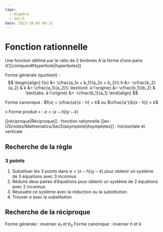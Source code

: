```yaml
---
tags:
  - Algebra
  - Sec/5
date: 2023-10-03 08:31
---
```


# Fonction rationnelle

Une fonction définie par le ratio de 2 binômes
A la forme d’une paire d’[[coniques#Hyperbole|hyperboles]]

Forme générale (quotient) :
$$
\begin{align}
f(x) &= \cfrac{a_1x + b_1}{a_2x + b_2}\\
h &= -\cfrac{b_2}{a_2} & k &= \cfrac{a_1}{a_2}\\
\text{ord. à l'origine} &= \cfrac{b_1}{b_2} & \text{abs. à l'origine} &= -\cfrac{b_1}{a_1}
\end{align}
$$

Forme canonique :
$f(x) = \cfrac{a}{x - h} + k$ *ou* $\cfrac{a'}{b(x - h)} + k$

« Forme produit » :
$a = (x - h)(y - k)$

[[réciproque|Réciproque]] : fonction rationnelle
[[en-US/notes/Mathematics/Sec5/asymptote|Asymptotes]] : horizontale et verticale

## Recherche de la règle

### 3 points

1. Substituer les 3 points dans $a = (x - h)(y - k)$ pour obtenir un système de 3 équations avec 3 inconnus
2. Réduire deux paires d’équations pour obtenir un système de 2 équations avec 2 inconnus
3. Résoudre ce système avec la réduction ou la substitution
4. Trouver $a$ avec la substitution

## Recherche de la réciproque

Forme générale : inverser $a_1$ et $b_2$
Forme canonique : inverser $h$ et $k$
